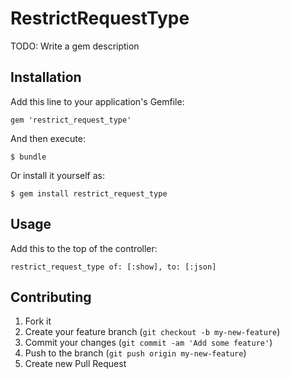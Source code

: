 # RestrictRequestType

TODO: Write a gem description

## Installation

Add this line to your application's Gemfile:

    gem 'restrict_request_type'

And then execute:

    $ bundle

Or install it yourself as:

    $ gem install restrict_request_type

## Usage

Add this to the top of the controller:

    restrict_request_type of: [:show], to: [:json]

## Contributing

1. Fork it
2. Create your feature branch (`git checkout -b my-new-feature`)
3. Commit your changes (`git commit -am 'Add some feature'`)
4. Push to the branch (`git push origin my-new-feature`)
5. Create new Pull Request
